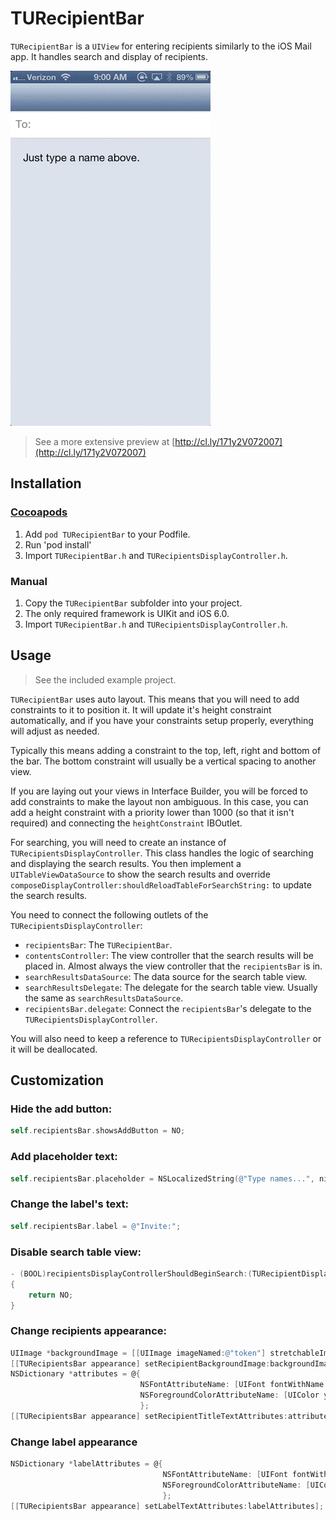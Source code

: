 # TURecipientBar

`TURecipientBar` is a `UIView` for entering recipients similarly to the iOS Mail app. It handles search and display of recipients.

![Screenshot](Screenshot.gif)

> See a more extensive preview at [http://cl.ly/171y2V072007](http://cl.ly/171y2V072007)

## Installation

### [Cocoapods](http://cocoapods.org)

1. Add `pod TURecipientBar` to your Podfile.
2. Run 'pod install'
3. Import `TURecipientBar.h` and `TURecipientsDisplayController.h`.

### Manual

1. Copy the `TURecipientBar` subfolder into your project.
2. The only required framework is UIKit and iOS 6.0.
3. Import `TURecipientBar.h` and `TURecipientsDisplayController.h`.

## Usage

> See the included example project.

`TURecipientBar` uses auto layout. This means that you will need to add constraints to it to position it. It will update it's height constraint automatically, and if you have your constraints setup properly, everything will adjust as needed.

Typically this means adding a constraint to the top, left, right and bottom of the bar. The bottom constraint will usually be a vertical spacing to another view.

If you are laying out your views in Interface Builder, you will be forced to add constraints to make the layout non ambiguous. In this case, you can add a height constraint with a priority lower than 1000 (so that it isn't required) and connecting the `heightConstraint` IBOutlet.

For searching, you will need to create an instance of `TURecipientsDisplayController`. This class handles the logic of searching and displaying the search results. You then implement a `UITableViewDataSource` to show the search results and override `composeDisplayController:shouldReloadTableForSearchString:` to update the search results.

You need to connect the following outlets of the `TURecipientsDisplayController`:

- `recipientsBar`: The `TURecipientBar`.
- `contentsController`: The view controller that the search results will be placed in. Almost always the view controller that the `recipientsBar` is in.
- `searchResultsDataSource`: The data source for the search table view.
- `searchResultsDelegate`: The delegate for the search table view. Usually the same as `searchResultsDataSource`.
- `recipientsBar.delegate`: Connect the `recipientsBar`'s delegate to the `TURecipientsDisplayController`.

You will also need to keep a reference to `TURecipientsDisplayController` or it will be deallocated.

## Customization

### Hide the add button:

```  objective-c
self.recipientsBar.showsAddButton = NO;
```

### Add placeholder text:

```  objective-c
self.recipientsBar.placeholder = NSLocalizedString(@"Type names...", nil);
```

### Change the label's text:

```  objective-c
self.recipientsBar.label = @"Invite:";
```

### Disable search table view:

```  objective-c
- (BOOL)recipientsDisplayControllerShouldBeginSearch:(TURecipientDisplayController *)controller
{
	return NO;
}
```

### Change recipients appearance:

```  objective-c
UIImage *backgroundImage = [[UIImage imageNamed:@"token"] stretchableImageWithLeftCapWidth:14.0 topCapHeight:0.0];
[[TURecipientsBar appearance] setRecipientBackgroundImage:backgroundImage forState:UIControlStateNormal];
NSDictionary *attributes = @{
                             NSFontAttributeName: [UIFont fontWithName:@"American Typewriter" size:14.0],
                             NSForegroundColorAttributeName: [UIColor yellowColor],
                             };
[[TURecipientsBar appearance] setRecipientTitleTextAttributes:attributes forState:UIControlStateNormal];
```

### Change label appearance

```  objective-c
NSDictionary *labelAttributes = @{
                                  NSFontAttributeName: [UIFont fontWithName:@"Marker Felt" size:14.0],
                                  NSForegroundColorAttributeName: [UIColor redColor],
                                  };
[[TURecipientsBar appearance] setLabelTextAttributes:labelAttributes];
```
